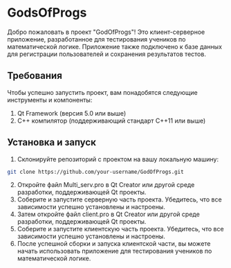 ﻿# GodsOfProgs

Добро пожаловать в проект "GodOfProgs"! Это клиент-серверное приложение, разработанное для тестирования учеников по математической логике. Приложение также подключено к базе данных для регистрации пользователей и сохранения результатов тестов.

## Требования
Чтобы успешно запустить проект, вам понадобятся следующие инструменты и компоненты:

1. Qt Framework (версия 5.0 или выше)
2. C++ компилятор (поддерживающий стандарт C++11 или выше)
## Установка и запуск

1. Склонируйте репозиторий с проектом на вашу локальную машину:
```sh
git clone https://github.com/your-username/GodOfProgs.git
```
2. Откройте файл Multi_serv.pro в Qt Creator или другой среде разработки, поддерживающей Qt проекты.
3. Соберите и запустите серверную часть проекта. Убедитесь, что все зависимости успешно установлены и настроены.
4. Затем откройте файл client.pro в Qt Creator или другой среде разработки, поддерживающей Qt проекты.
5. Соберите и запустите клиентскую часть проекта. Убедитесь, что все зависимости успешно установлены и настроены.
6. После успешной сборки и запуска клиентской части, вы можете начать использовать приложение для тестирования учеников по математической логике.
